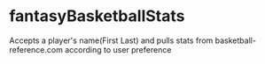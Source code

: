 # fantasyBasketballStats
Accepts a player's name(First Last) and pulls stats from basketball-reference.com according to user preference
